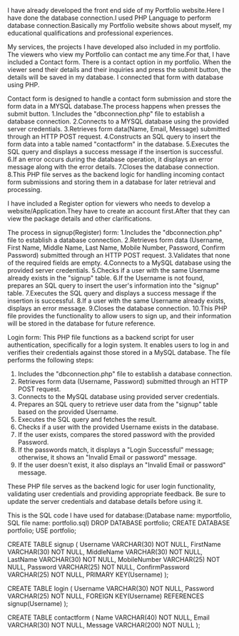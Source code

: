 I have already developed the front end side of my Portfolio website.Here I have done the database connection.I used PHP Language to perform database connection.Basically my Portfolio website shows about myself, my educational qualifications and professional experiences.

My services, the projects I have developed also included in my portfolio. The viewers who view my Portfolio can contact me any time.For that, I have included a Contact form. There is a contact option in my portfolio. When the viewer send their details and their inquiries and press the submit button, the details will be saved in my database. I connected that form with database using PHP.

Contact form is designed to handle a contact form submission and store the form data in a MYSQL database.The process happens when presses the submit button.
1.Includes the "dbconnection.php" file to establish a database connection.
2.Connects to a MYSQL database using the provided server credentials.
3.Retrieves form data(Name, Email, Message) submitted through an HTTP POST request.
4.Constructs an SQL query to insert the form data into a table named "contactform" in the database.
5.Executes the SQL query and displays a success message if the insertion is successful.
6.If an error occurs during the database operation, it displays an error message along with the error details.
7.Closes the database connection.
8.This PHP file serves as the backend logic for handling incoming contact form submissions and storing them in a database for later retrieval and processing.

I have included a Register option for viewers who needs to develop a website/Application.They have to create an account first.After that they can view the package details and other clarifications.

The process in signup(Register) form:
1.Includes the "dbconnection.php" file to establish a database connection.
2.Retrieves form data (Username, First Name, Middle Name, Last Name, Mobile Number, Password, Confirm Password) submitted through an HTTP POST request.
3.Validates that none of the required fields are empty.
4.Connects to a MySQL database using the provided server credentials.
5.Checks if a user with the same Username already exists in the "signup" table.
6.If the Username is not found, prepares an SQL query to insert the user's information into the "signup" table.
7.Executes the SQL query and displays a success message if the insertion is successful.
8.If a user with the same Username already exists, displays an error message.
9.Closes the database connection.
10.This PHP file provides the functionality to allow users to sign up, and their information will be stored in the database for future reference.

Login form:
This PHP file functions as a backend script for user authentication, specifically for a login system. It enables users to log in and verifies their credentials against those stored in a MySQL database. The file performs the following steps:

1. Includes the "dbconnection.php" file to establish a database connection.
2. Retrieves form data (Username, Password) submitted through an HTTP POST request.
3. Connects to the MySQL database using provided server credentials.
4. Prepares an SQL query to retrieve user data from the "signup" table based on the provided Username.
5. Executes the SQL query and fetches the result.
6. Checks if a user with the provided Username exists in the database.
7. If the user exists, compares the stored password with the provided Password.
8. If the passwords match, it displays a "Login Successful" message; otherwise, it shows an "Invalid Email or password" message.
9. If the user doesn't exist, it also displays an "Invalid Email or password" message.

These PHP file serves as the backend logic for user login functionality, validating user credentials and providing appropriate feedback. Be sure to update the server credentials and database details before using it.


This is the SQL code I have used for database:(Database name: myportfolio, SQL file name: portfolio.sql)
DROP DATABASE portfolio;
CREATE DATABASE portfolio;
USE portfolio;

CREATE TABLE signup
(
Username VARCHAR(30) NOT NULL,
FirstName VARCHAR(30) NOT NULL,
MiddleName VARCHAR(30) NOT NULL,
LastName VARCHAR(30) NOT NULL,
MobileNumber VARCHAR(25) NOT NULL,
Password VARCHAR(25) NOT NULL,
ConfirmPassword VARCHAR(25) NOT NULL,
PRIMARY KEY(Username)
);

CREATE TABLE login
(
Username VARCHAR(30) NOT NULL,
Password VARCHAR(25) NOT NULL,
FOREIGN KEY(Username) REFERENCES signup(Username)
);

CREATE TABLE contactform
(
Name VARCHAR(40) NOT NULL,
Email VARCHAR(30) NOT NULL,
Message VARCHAR(200) NOT NULL
);
